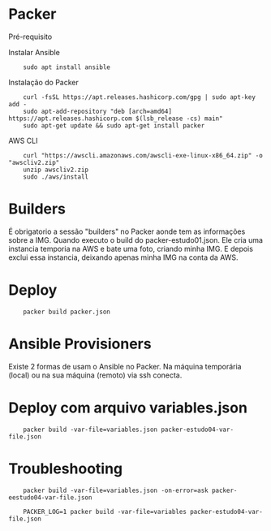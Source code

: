 # Packer

Pré-requisito

Instalar Ansible
	
		sudo apt install ansible
	
Instalação do Packer
	
		curl -fsSL https://apt.releases.hashicorp.com/gpg | sudo apt-key add -
		sudo apt-add-repository "deb [arch=amd64] https://apt.releases.hashicorp.com $(lsb_release -cs) main"
		sudo apt-get update && sudo apt-get install packer

AWS CLI

		curl "https://awscli.amazonaws.com/awscli-exe-linux-x86_64.zip" -o "awscliv2.zip"
		unzip awscliv2.zip
		sudo ./aws/install

# Builders

É obrigatorio a sessão "builders" no Packer aonde tem as informações sobre a IMG. 
Quando executo o build do packer-estudo01.json. Ele cria uma instancia temporia na AWS e bate uma foto,
criando minha IMG. E depois exclui essa instancia, deixando apenas minha IMG na conta da AWS.

# Deploy
        packer build packer.json

# Ansible Provisioners

Existe 2 formas de usam o Ansible no Packer. Na máquina temporária (local) ou na sua máquina (remoto) via ssh conecta. 

# Deploy com arquivo variables.json
        packer build -var-file=variables.json packer-estudo04-var-file.json

#  Troubleshooting
        packer build -var-file=variables.json -on-error=ask packer-eestudo04-var-file.json        

        PACKER_LOG=1 packer build -var-file=variables packer-estudo04-var-file.json
